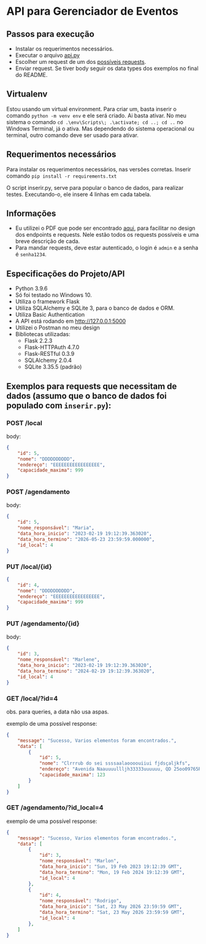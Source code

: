 # API para Gerenciador de Eventos

## Passos para execução
- Instalar os requerimentos necessários.
- Executar o arquivo [api.py](api.py)
- Escolher um request de um dos [possíveis requests](Descri%C3%A7%C3%A3o_requests.pdf).
- Enviar request. Se tiver body seguir os data types dos exemplos no final do README.

## Virtualenv
Estou usando um virtual environment. Para criar um, basta inserir o comando `python -m venv env` e ele será criado.
Ai basta ativar. No meu sistema o comando `cd .\env\Scripts\; .\activate; cd ..; cd ..` no Windows Terminal, já o ativa. Mas dependendo do sistema operacional ou terminal, outro comando deve ser usado para ativar.

## Requerimentos necessários
Para instalar os requerimentos necessários, nas versões corretas. Inserir comando `pip install -r requirements.txt`

O script inserir.py, serve para popular o banco de dados, para realizar testes. Executando-o, ele insere 4 linhas em cada tabela.

## Informações
- Eu utilizei o PDF que pode ser encontrado [aqui](Descri%C3%A7%C3%A3o_requests.pdf), para facilitar no design dos endpoints e requests. Nele estão todos os requests possíveis e uma breve descrição de cada.
- Para mandar requests, deve estar autenticado, o login é `admin` e a senha é `senha1234`.

## Especificações do Projeto/API
- Python 3.9.6
- Só foi testado no Windows 10.
- Utiliza o framework Flask
- Utiliza SQLAlchemy e SQLite 3, para o banco de dados e ORM.
- Utiliza Basic Authentication
- A API está rodando em http://127.0.0.1:5000
- Utilizei o Postman no meu design
- Bibliotecas utilizadas:
    - Flask 2.2.3
    - Flask-HTTPAuth 4.7.0
    - Flask-RESTful 0.3.9
    - SQLAlchemy 2.0.4
    - SQLite 3.35.5 (padrão)


## Exemplos para requests que necessitam de dados (assumo que o banco de dados foi populado com `inserir.py`):

### POST /local
body:
```json
{
    "id": 5,
    "nome": "DDDDDDDDDD",
    "endereço": "EEEEEEEEEEEEEEEEE",
    "capacidade_maxima": 999
}
```

### POST /agendamento
body:
```json
{
    "id": 5,
    "nome_responsável": "Maria",
    "data_hora_inicio": "2023-02-19 19:12:39.363020",
    "data_hora_termino": "2026-05-23 23:59:59.000000",
    "id_local": 4
}
```

### PUT /local/{id}
```json
{
    "id": 4,
    "nome": "DDDDDDDDDD",
    "endereço": "EEEEEEEEEEEEEEEEE",
    "capacidade_maxima": 999
}
```

### PUT /agendamento/{id}
body:
```json
{
    "id": 3,
    "nome_responsável": "Marlene",
    "data_hora_inicio": "2023-02-19 19:12:39.363020",
    "data_hora_termino": "2024-02-19 19:12:39.363020",
    "id_local": 4
}
```

### GET /local/?id=4

obs. para queries, a data não usa aspas.

exemplo de uma possível response:
```json
{
    "message": "Sucesso, Varios elementos foram encontrados.",
    "data": [
        {
            "id": 5,
            "nome": "Clrrrub do sei ssssaalaoooouiiui fjdsçaljkfs",
            "endereço": "Avenida Naauuuullljh33333uuuuuu, QD 25oo09765Rua da Amizade",
            "capacidade_maxima": 123
        }
    ]
}
```

### GET /agendamento/?id_local=4

exemplo de uma possível response:
```json
{
    "message": "Sucesso, Varios elementos foram encontrados.",
    "data": [
        {
            "id": 3,
            "nome_responsável": "Marlon",
            "data_hora_inicio": "Sun, 19 Feb 2023 19:12:39 GMT",
            "data_hora_termino": "Mon, 19 Feb 2024 19:12:39 GMT",
            "id_local": 4
        },
        {
            "id": 4,
            "nome_responsável": "Rodrigo",
            "data_hora_inicio": "Sat, 23 May 2026 23:59:59 GMT",
            "data_hora_termino": "Sat, 23 May 2026 23:59:59 GMT",
            "id_local": 4
        },
    ]
}
```